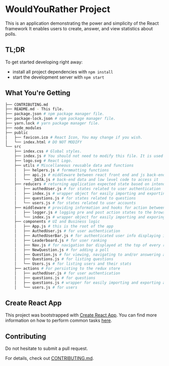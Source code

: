 # WouldYouRather Project

This is an application demonstrating the power and simplicity of the React framework
It enables users to create, answer, and view statistics about polls.


## TL;DR

To get started developing right away:

* install all project dependencies with `npm install`
* start the development server with `npm start`

## What You're Getting
```bash
├── CONTRIBUTING.md
├── README.md - This file.
├── package.json # npm package manager file.
├── package-lock.json # npm package manager file.
├── yarn.lock # yarn package manager file.
├── node_modules
├── public
│   ├── favicon.ico # React Icon, You may change if you wish.
│   └── index.html # DO NOT MODIFY
└── src
    ├── index.css # Global styles.
    ├── index.js # You should not need to modify this file. It is used for DOM rendering only.
    ├── logo.svg # React Logo.
    ├── utils # Miscellaneous reusable data and functions
    │   ├── helpers.js # formmatting functions
    │   ├── api.js # middleware between react front end and js back-end 
    │   └── _DATA.js # back-end data and low level code to access it
    ├── reducers # returning application expected state based on intended action
    │   ├── authedUser.js # for states related to user authentication
    │   ├── index.js # wrapper object for easily importing and exporting all reducers
    │   ├── questions.js # for states related to questions
    │   └── users.js # for states related to user accounts
    ├── middleware # providing information and hooks for action between dispatch and persistence
    │   ├── logger.js # logging pre and post action states to the browser dev tool console
    │   └── index.js # wrapper object for easily importing and exporing all middleware
    ├── components # UI and Business logic
    │   ├── App.js # this is the root of the app
    │   ├── AuthedUser.js # for user authentication
    │   ├── AuthedUserBar.js # for authenticated user info displaying in a bar at the top of every route
    │   ├── Leaderboard.js # for user ranking
    │   ├── Nav.js # for navigation bar displayed at the top of every route
    │   ├── NewQuestion.js # for adding a poll
    │   ├── Question.js # for viewing, navigating to and/or answering a question
    │   ├── Questions.js # for listing questions
    │   └── Users.js # for listing users and their stats
    ├── actions # For persisting to the redux store
    │   ├── authedUser.js # for user authentication
    │   ├── questions.js # for questions
    │   ├── questions.js # wrapper for easily importing and exporting all actions
    │   └── users.js # for users
```

## Create React App

This project was bootstrapped with [Create React App](https://github.com/facebookincubator/create-react-app). You can find more information on how to perform common tasks [here](https://github.com/facebookincubator/create-react-app/blob/master/packages/react-scripts/template/README.md).

## Contributing

Do not hesitate to submit a pull request.

For details, check out [CONTRIBUTING.md](CONTRIBUTING.md).
